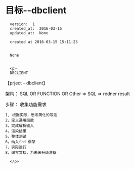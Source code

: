 
  # 目标--dbclient

      version:  1
      created_at:  2016-03-15
      updated_at:  None

      created at 2016-03-15 15:11:23 


      None


      <p>
      DBCLIENT

【prject - dbclient】

架构：
	SQL OR FUNCTION OR Other =>    SQL  =>  redner result
	
步骤：
	收集功能需求

	1, 根据实际，思考简化的写法
	2，定义通用函数
	3，完成解析输入
	4，渲染结果
	5，整体测试
	6，纳入frd 框架
	7，实际运行
	8，编写文档，为未来升级准备

      </p>

  
